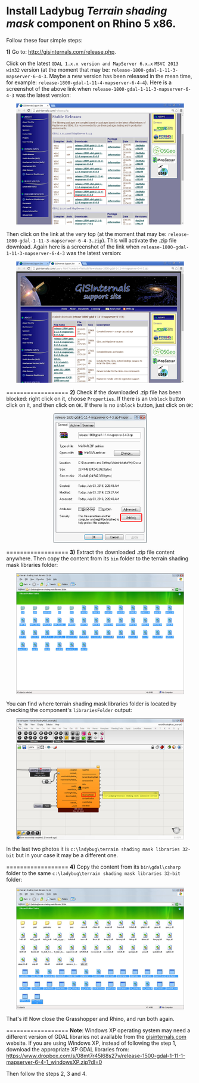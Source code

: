 Install Ladybug _Terrain shading mask_ component on Rhino 5 x86.
==================

Follow these four simple steps:

**1)** Go to: http://gisinternals.com/release.php.

Click on the latest ```GDAL 1.x.x version and MapServer 6.x.x```  ```MSVC 2013 win32``` version (at the moment that may be: ```release-1800-gdal-1-11-3-mapserver-6-4-3```. Maybe a new version has been released in the mean time, for example: ```release-1800-gdal-1-11-4-mapserver-6-4-4```).
Here is a screenshot of the above link when ```release-1800-gdal-1-11-3-mapserver-6-4-3``` was the latest version:

<p align="center">
  <img src="https://github.com/stgeorges/terrainShadingMask/blob/master/miscellaneous/images/step1a_32bit.jpg" width="450"/>
</p>

Then click on the link at the very top (at the moment that may be: ```release-1800-gdal-1-11-3-mapserver-6-4-3.zip```). This will activate the .zip file download.
Again here is a screenshot of the link when ```release-1800-gdal-1-11-3-mapserver-6-4-3``` was the latest version:

<p align="center">
  <img src="https://github.com/stgeorges/terrainShadingMask/blob/master/miscellaneous/images/step1b_32bit.jpg" width="450"/>
</p>


==================
**2)** Check if the downloaded .zip file has been blocked: right click on it, choose ```Properties```. If there is an ```Unblock``` button click on it, and then click on ```OK```. If there is no ```Unblock``` button, just click on ```OK```:

<p align="center">
  <img src="https://github.com/stgeorges/terrainShadingMask/blob/master/miscellaneous/images/step2_32bit.jpg" width="250"/>
</p>


==================
**3)** Extract the downloaded .zip file content anywhere.
Then copy the content from its ```bin``` folder to the terrain shading mask libraries folder:

<p align="center">
  <img src="https://github.com/stgeorges/terrainShadingMask/blob/master/miscellaneous/images/step3a_32bit.jpg" width="450"/>
</p>

You can find where terrain shading mask libraries folder is located by checking the component's ```librariesFolder``` output:

<p align="center">
  <img src="https://github.com/stgeorges/terrainShadingMask/blob/master/miscellaneous/images/step3b_32bit.jpg" width="450"/>
</p>

In the last two photos it is ```c:\ladybug\terrain shading mask libraries 32-bit``` but in your case it may be a different one.


==================
**4)** Copy the content from its ```bin\gdal\csharp``` folder to the same ```c:\ladybug\terrain shading mask libraries 32-bit``` folder:

<p align="center">
  <img src="https://github.com/stgeorges/terrainShadingMask/blob/master/miscellaneous/images/step4_32bit.jpg" width="450"/>
</p>

That's it!
Now close the Grasshopper and Rhino, and run both again.
 

==================
**Note**: Windows XP operating system may need a different version of GDAL libraries not available from the [gisinternals.com](http://gisinternals.com/release.php) website.
If you are using Windows XP, instead of following the step 1, download the appropriate XP GDAL libraries from: https://www.dropbox.com/s/08mt7r45l68s27v/release-1500-gdal-1-11-1-mapserver-6-4-1_windowsXP.zip?dl=0

Then follow the steps 2, 3 and 4.
